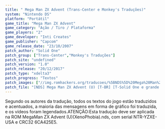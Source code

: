 ```yaml
---
title: " Mega Man ZX Advent (Trans-Center e Monkey's Traduções)"
system: "Nintendo DS"
platform: "Portátil"
game_title: "Mega Man ZX Advent"
game_category: "Ação / Tiro / Plataforma"
game_players: "2"
game_developer: "Inti Creates"
game_publisher: "Capcom"
game_release_date: "23/10/2007"
patch_author: "Solid One"
patch_group: ["Trans-Center","Monkey's Traduções"]
patch_site: "undefined"
patch_version: "1.0"
patch_release: "20/12/2017"
patch_type: "xdelta3"
patch_progress: "Textos"
patch_images: ["//img.romhackers.org/traducoes/%5BNDS%5D%20Mega%20Man%20ZX%20Advent%20-%20Trans-Center%20e%20Monkey's%20Tradu%C3%A7%C3%B5es%20-%201.jpg","//img.romhackers.org/traducoes/%5BNDS%5D%20Mega%20Man%20ZX%20Advent%20-%20Trans-Center%20e%20Monkey's%20Tradu%C3%A7%C3%B5es%20-%202.jpg","//img.romhackers.org/traducoes/%5BNDS%5D%20Mega%20Man%20ZX%20Advent%20-%20Trans-Center%20e%20Monkey's%20Tradu%C3%A7%C3%B5es%20-%203.jpg"]
patch_file: "[NDS] Mega Man ZX Advent (U) [T-BR] [T-Solid One e grande elenco G-Trans-Center e Monkey's Traduções] [V-1.0 A-2017].zip"
---
```

Segundo os autores da tradução, todos os textos do jogo estão traduzidos e acentuados, a maioria das mensagens em forma de gráfico foi traduzida, e os vídeos foram legendados.ATENÇÃO:Esta tradução deve ser aplicada na ROM MegaMan ZX Advent (U)(XenoPhobia).nds, com serial NTR-YZXE-USA e CRC32 6CA425E5.